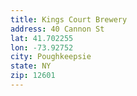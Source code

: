 ```yaml
---
title: Kings Court Brewery
address: 40 Cannon St
lat: 41.702255
lon: -73.92752
city: Poughkeepsie
state: NY
zip: 12601
---
```

